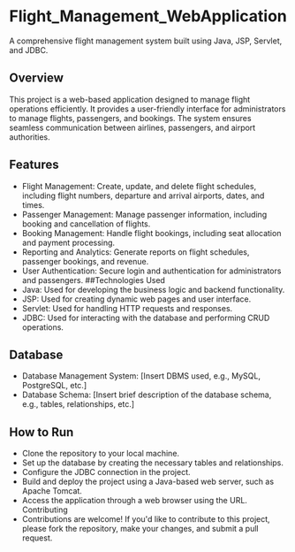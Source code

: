 # Flight_Management_WebApplication

A comprehensive flight management system built using Java, JSP, Servlet, and JDBC.

## Overview
This project is a web-based application designed to manage flight operations efficiently. It provides a user-friendly interface for administrators to manage flights, passengers, and bookings. The system ensures seamless communication between airlines, passengers, and airport authorities.

## Features
* Flight Management: Create, update, and delete flight schedules, including flight numbers, departure and arrival airports, dates, and times.
* Passenger Management: Manage passenger information, including booking and cancellation of flights.
* Booking Management: Handle flight bookings, including seat allocation and payment processing.
* Reporting and Analytics: Generate reports on flight schedules, passenger bookings, and revenue.
* User Authentication: Secure login and authentication for administrators and passengers.
##Technologies Used
* Java: Used for developing the business logic and backend functionality.
* JSP: Used for creating dynamic web pages and user interface.
* Servlet: Used for handling HTTP requests and responses.
* JDBC: Used for interacting with the database and performing CRUD operations.
## Database
* Database Management System: [Insert DBMS used, e.g., MySQL, PostgreSQL, etc.]
* Database Schema: [Insert brief description of the database schema, e.g., tables, relationships, etc.]
## How to Run
* Clone the repository to your local machine.
* Set up the database by creating the necessary tables and relationships.
* Configure the JDBC connection in the project.
* Build and deploy the project using a Java-based web server, such as Apache Tomcat.
* Access the application through a web browser using the URL.
Contributing
* Contributions are welcome! If you'd like to contribute to this project, please fork the repository, make your changes, and submit a pull request.
